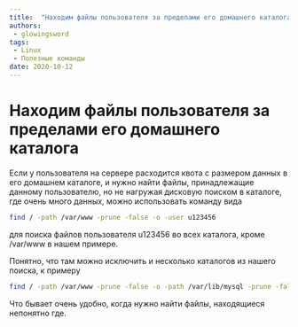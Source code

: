 ```yaml
---
title:  "Находим файлы пользователя за пределами его домашнего каталога"
authors: 
 - glowingsword
tags:
 - Linux
 - Полезные команды
date: 2020-10-12
---
```

# Находим файлы пользователя за пределами его домашнего каталога

Если у пользователя на сервере расходится квота с размером данных в его домашнем каталоге, и нужно найти файлы, принадлежащие данному пользователю, но не нагружая дисковую поиском в каталоге, где очень много данных, можно использовать команду вида

```bash
find / -path /var/www -prune -false -o -user u123456
```
для поиска файлов пользователя u123456 во всех каталога, кроме /var/www в нашем примере. 

Понятно, что там можно исключить и несколько каталогов из нашего поиска, к примеру

```bash
find / -path /var/www -prune -false -o -path /var/lib/mysql -prune -false -o -path /usr -prune -false -o -path /proc -prune -false -o -path /var/lib/docker -prune -false -o -user u123456
```
Что бывает очень удобно, когда нужно найти файлы, находящиеся непонятно где.